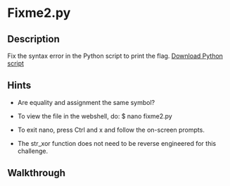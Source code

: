 # Fixme2.py

## Description

Fix the syntax error in the Python script to print the flag. [Download Python script](https://artifacts.picoctf.net/c/6/fixme2.py "Pico CTF link to download python file")

## Hints

* Are equality and assignment the same symbol?

* To view the file in the webshell, do: $ nano fixme2.py

* To exit nano, press Ctrl and x and follow the on-screen prompts.

* The str_xor function does not need to be reverse engineered for this challenge.

## Walkthrough
